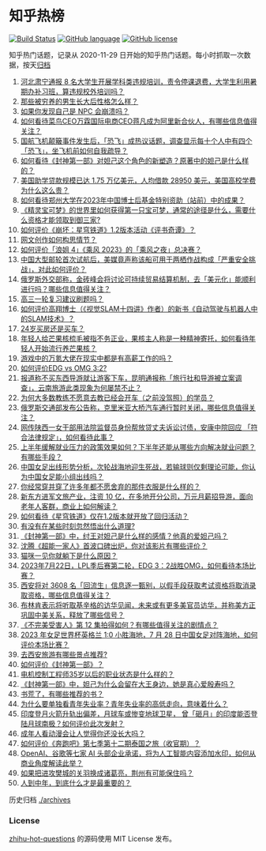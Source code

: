 # 知乎热榜
[![Build Status](https://github.com/ToWeLong/zhihu-hot-questions/workflows/CI/badge.svg)](https://github.com/ToWeLong/zhihu-hot-questions/actions)
[![GitHub language](https://img.shields.io/badge/language-golang-orange.svg)](https://golang.org/)
[![GitHub license](https://img.shields.io/github/license/ToWeLong/zhihu-hot-questions)](https://github.com/ToWeLong/zhihu-hot-questions/blob/main/LICENSE)

知乎热门话题，记录从 2020-11-29 日开始的知乎热门话题。每小时抓取一次数据，按天[归档](./archives)

<!-- BEGIN -->

1. [河北肃宁通报 8 名大学生开展学科类违规培训，责令停课退费，大学生利用暑期办补习班，算违规校外培训吗？](https://www.zhihu.com/question/613104425)
1. [那些被穷养的男生长大后性格怎么样？](https://www.zhihu.com/question/263676326)
1. [如果你发现自己是 NPC 会崩溃吗？](https://www.zhihu.com/question/493134713)
1. [如何看待菜鸟CEO万霖国际电商CEO蒋凡成为阿里新合伙人，有哪些信息值得关注？](https://www.zhihu.com/question/613350540)
1. [国航飞机颠簸事件发生后，「恐飞」成热议话题，调查显示每十个人中有四个「恐飞」，坐飞机前如何自我疏导？](https://www.zhihu.com/question/613270891)
1. [如何看待《封神第一部》对妲己这个角色的新塑造？原著中的妲己是什么样的？](https://www.zhihu.com/question/612912283)
1. [美国助学贷款规模已达 1.75 万亿美元，人均借款 28950 美元，美国高校学费为什么这么贵？](https://www.zhihu.com/question/612676914)
1. [如何看待郑州大学在2023年中国博士后基金特别资助（站前）中的成果？](https://www.zhihu.com/question/613081640)
1. [《精灵宝可梦》的世界里如何获得第一只宝可梦，通常的途径是什么，需要什么资格才能领取到御三家?](https://www.zhihu.com/question/441960795)
1. [如何评价《崩坏：星穹铁道》1.2版本活动《评书奇谭》？](https://www.zhihu.com/question/613346134)
1. [网文创作如何构思情节？](https://www.zhihu.com/question/604794480)
1. [如何评价「浪姐 4」《乘风 2023》的「乘风之夜」总决赛？](https://www.zhihu.com/question/613313835)
1. [中国大型邮轮首次试航后，美媒竟声称该船可用于两栖作战构成「严重安全挑战」，对此如何评价？](https://www.zhihu.com/question/613351277)
1. [俄罗斯外交部称，金砖峰会将讨论可持续贸易结算机制，去「美元化」能顺利进行吗？哪些信息值得关注？](https://www.zhihu.com/question/613459130)
1. [高三一轮复习建议刷题吗？](https://www.zhihu.com/question/607273539)
1. [如何评价高翔博士（《视觉SLAM十四讲》作者）的新书《自动驾驶与机器人中的SLAM技术》？](https://www.zhihu.com/question/613243112)
1. [24岁买房还是买车？](https://www.zhihu.com/question/609614759)
1. [年轻人给芒果核梳毛被指不务正业，果核主人称是一种精神寄托，如何看待年轻人开始流行养芒果核？](https://www.zhihu.com/question/613267642)
1. [游戏中的万氪大佬在现实中都是有高薪工作的吗？](https://www.zhihu.com/question/431746142)
1. [如何评价EDG vs OMG 3:2?](https://www.zhihu.com/question/613476155)
1. [报道称不买东西导游就让游客下车，昆明通报称「旅行社和导游被立案调查」，云南旅游此类现象为何屡禁不止？](https://www.zhihu.com/question/613459360)
1. [为何大多数教练不愿意去教已经会开车（之前没驾照）的学员？](https://www.zhihu.com/question/609771033)
1. [俄罗斯交通部发布公告称，克里米亚大桥汽车通行暂时关闭，哪些信息值得关注？](https://www.zhihu.com/question/613446977)
1. [网传陕西一女干部用法院监督员身份帮放贷丈夫诉讼讨债，安康中院回应 「符合法律规定」，如何看待此事？](https://www.zhihu.com/question/613292001)
1. [上半年缓解就业压力的政策效果如何？下半年还能从哪些方向解决就业问题？有哪些手段？](https://www.zhihu.com/question/613476376)
1. [中国女足出线形势分析，次轮战海地迎生死战，若输球则仅剩理论可能，你认为中国女足能小组出线吗？](https://www.zhihu.com/question/613491043)
1. [你经常穿并穿了许多年都不愿舍弃的那件衣服是什么样的？](https://www.zhihu.com/question/315509310)
1. [新东方进军文旅产业，注资 10 亿，在多地开分公司，万元月薪招导游，面向老年人客群，商业上如何解读？](https://www.zhihu.com/question/613446328)
1. [如何看待《星穹铁道》仅在1.2版本就开放了回归活动？](https://www.zhihu.com/question/612735023)
1. [有没有在某些时刻忽然悟出什么道理?](https://www.zhihu.com/question/612259305)
1. [《封神第一部》中，纣王对妲己是什么样的感情？他真的爱妲己吗？](https://www.zhihu.com/question/612677821)
1. [沈腾《超能一家人》首波口碑出炉，你对该影片有哪些评价？](https://www.zhihu.com/question/612255699)
1. [猫咪一见你就躺下是什么原因？](https://www.zhihu.com/question/389314404)
1. [2023年7月22日，LPL季后赛第二轮，EDG 3：2战胜OMG，如何看待本场比赛？](https://www.zhihu.com/question/613476230)
1. [西安将对 3608 名「回流生」信息逐一甄别，以假手段获取考试资格将取消录取资格，哪些信息值得关注？](https://www.zhihu.com/question/613405323)
1. [布林肯表示将听取基辛格的访华见闻，未来或有更多美官员访华，并称美方正巩固中美关系，释放了哪些信号？](https://www.zhihu.com/question/613444658)
1. [《不完美受害人》第 12 集拍得如何？有哪些值得关注的剧情点？](https://www.zhihu.com/question/613460401)
1. [2023 年女足世界杯英格兰 1:0 小胜海地，7 月 28 日中国女足对阵海地，如何评价本场比赛？](https://www.zhihu.com/question/613419848)
1. [去西安旅游有哪些景点推荐?](https://www.zhihu.com/question/607015404)
1. [如何评价《封神第一部》？](https://www.zhihu.com/question/612987610)
1. [电机控制工程师35岁以后的职业状态是什么样的？](https://www.zhihu.com/question/468759932)
1. [《封神第一部》中，妲己为什么会留在大王身边，她是真心爱殷寿吗？](https://www.zhihu.com/question/613055102)
1. [书荒了，有哪些推荐的书？](https://www.zhihu.com/question/610949286)
1. [为什么要单独看青年失业率？青年失业率的高低走向，意味着什么？](https://www.zhihu.com/question/613445713)
1. [印度登月火箭升轨出偏差，月球车或惨变地球卫星， 曾「砸月」的印度能否登陆月球南极？如何评价此次发射？](https://www.zhihu.com/question/613228016)
1. [成年人看动漫会让人觉得你还没长大吗？](https://www.zhihu.com/question/603996661)
1. [如何评价《奔跑吧》第七季第十二期泰国之旅（收官期）？](https://www.zhihu.com/question/613310736)
1. [OpenAI、谷歌等七家 AI 头部企业承诺，将为人工智能内容添加水印，如何从商业角度解读此举？](https://www.zhihu.com/question/613301491)
1. [如果把进攻樊城的关羽换成诸葛亮，荆州有可能保住吗？](https://www.zhihu.com/question/610675111)
1. [人到中年，到底什么才是最重要的？](https://www.zhihu.com/question/604130794)

<!-- END -->

历史归档 [./archives](./archives)


### License
[zhihu-hot-questions](https://github.com/towelong/zhihu-hot-questions) 的源码使用 MIT License 发布。